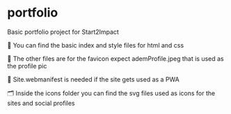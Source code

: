 # portfolio
Basic portfolio project for Start2Impact

🤝 You can find the basic index and style files for html and css

📑 The other files are for the favicon expect ademProfile.jpeg that is used as the profile pic

📃 Site.webmanifest is needed if the site gets used as a PWA

🗂 Inside the icons folder you can find the svg files used as icons for the sites and social profiles
